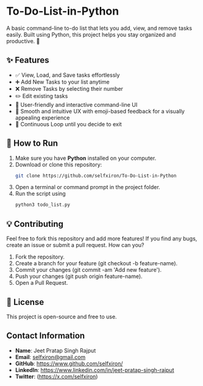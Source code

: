 # To-Do-List-in-Python
A basic command-line to-do list that lets you add, view, and remove tasks easily. Built using Python, this project helps you stay organized and productive. 🚀

## ✨ Features
- ✅ View, Load, and Save tasks effortlessly
- ➕ Add New Tasks to your list anytime
- ❌ Remove Tasks by selecting their number
- ✏️ Edit existing tasks
- 🌟 User-friendly and interactive command-line UI
- 💬 Smooth and intuitive UX with emoji-based feedback for a visually appealing experience
- 🔁 Continuous Loop until you decide to exit

## 🚀 How to Run
1. Make sure you have **Python** installed on your computer.
2. Download or clone this repository:
   ```sh
   git clone https://github.com/selfxiron/To-Do-List-in-Python
3. Open a terminal or command prompt in the project folder.
4. Run the script using
   ```sh
   python3 todo_list.py

## 💡 Contributing
Feel free to fork this repository and add more features! If you find any bugs, create an issue or submit a pull request.
How can you?
1. Fork the repository.
2. Create a branch for your feature (git checkout -b feature-name).
3. Commit your changes (git commit -am 'Add new feature').
4. Push your changes (git push origin feature-name).
5. Open a Pull Request.

## 📜 License
This project is open-source and free to use.

## Contact Information

- **Name**: Jeet Pratap Singh Rajput
- **Email**: selfxiron@gmail.com 
- **GitHub**: https://www.github.com/selfxiron/
- **LinkedIn**: https://www.linkedin.com/in/jeet-pratap-singh-rajput
- **Twitter**: (https://x.com/selfxiron)